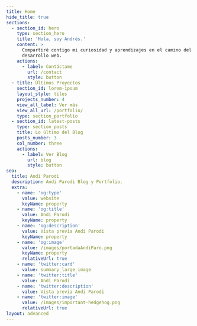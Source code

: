 ```yaml
---
title: Home
hide_title: true
sections:
  - section_id: hero
    type: section_hero
    title: 'Hola, soy Andrés.'
    content: >
      Compartiré contigo mi curiosidad y aprendizajes en el camino del
      desarrollo web.
    actions:
      - label: Contáctame
        url: /contact
        style: button
  - title: Últimos Proyectos
    section_id: lorem-ipsum
    layout_style: tiles
    projects_number: 4
    view_all_label: Ver más
    view_all_url: /portfolio/
    type: section_portfolio
  - section_id: latest-posts
    type: section_posts
    title: Lo último del Blog
    posts_number: 3
    col_number: three
    actions:
      - label: Ver Blog
        url: blog
        style: button
seo:
  title: Andi Parodi
  description: Andi Parodi Blog y Portfolio.
  extra:
    - name: 'og:type'
      value: website
      keyName: property
    - name: 'og:title'
      value: Andi Parodi
      keyName: property
    - name: 'og:description'
      value: Vista previa Andi Parodi
      keyName: property
    - name: 'og:image'
      value: /images/portadaAndiParo.png
      keyName: property
      relativeUrl: true
    - name: 'twitter:card'
      value: summary_large_image
    - name: 'twitter:title'
      value: Andi Parodi
    - name: 'twitter:description'
      value: Vista previa Andi Parodi
    - name: 'twitter:image'
      value: /images/important-hedgehog.png
      relativeUrl: true
layout: advanced
---
```

